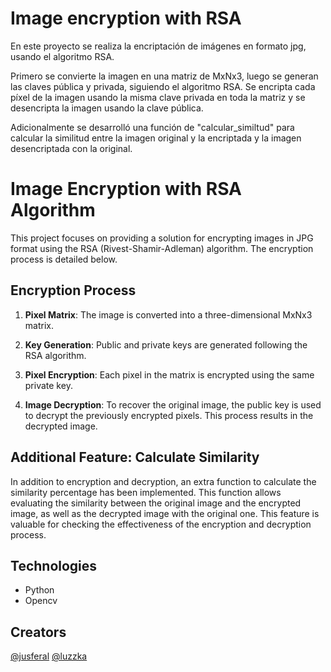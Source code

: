 # Image encryption with RSA

En este proyecto se realiza la encriptación de imágenes en formato jpg, 
usando el algoritmo RSA.

Primero se convierte la imagen en una matriz de MxNx3, luego se generan 
las claves pública y privada, siguiendo el algoritmo RSA. Se encripta 
cada píxel de la imagen usando la misma clave privada en toda la matriz 
y se desencripta la imagen usando la clave pública.

Adicionalmente se desarrolló una función de "calcular_similtud" para 
calcular la similitud entre la imagen original y la encriptada y la imagen 
desencriptada con la original.



# Image Encryption with RSA Algorithm

This project focuses on providing a solution for encrypting images in JPG format using the RSA (Rivest-Shamir-Adleman) algorithm. The encryption process is detailed below.

## Encryption Process

1. **Pixel Matrix**: The image is converted into a three-dimensional MxNx3 matrix.

2. **Key Generation**: Public and private keys are generated following the RSA algorithm. 

3. **Pixel Encryption**: Each pixel in the matrix is encrypted using the same private key. 

4. **Image Decryption**: To recover the original image, the public key is used to decrypt the previously encrypted pixels. This process results in the decrypted image.

## Additional Feature: Calculate Similarity

In addition to encryption and decryption, an extra function to calculate the similarity percentage has been implemented. This function allows evaluating the similarity between the original image and the encrypted image, as well as the decrypted image with the original one. This feature is valuable for checking the effectiveness of the encryption and decryption process.


## Technologies
* Python
* Opencv

## Creators
[@jusferal](https://github.com/jusferal)
[@luzzka](https://github.com/luzzka)
